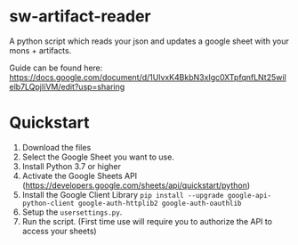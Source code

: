 # sw-artifact-reader
A python script which reads your json and updates a google sheet with your mons + artifacts.

Guide can be found here: https://docs.google.com/document/d/1UlvxK4BkbN3xIgc0XTpfqnfLNt25wilelb7LQpjIiVM/edit?usp=sharing

# Quickstart

1. Download the files
2. Select the Google Sheet you want to use.
3. Install Python 3.7 or higher
4. Activate the Google Sheets API (https://developers.google.com/sheets/api/quickstart/python)
5. Install the Google Client Library `pip install --upgrade google-api-python-client google-auth-httplib2 google-auth-oauthlib`
6. Setup the `usersettings.py`.
7. Run the script. (First time use will require you to authorize the API to access your sheets)

